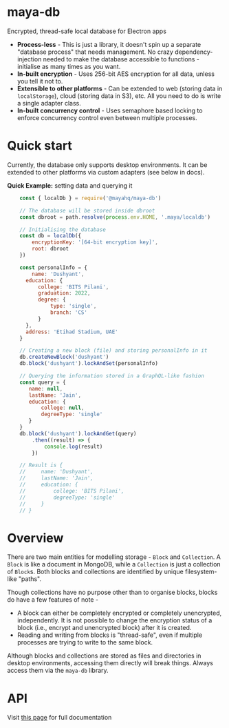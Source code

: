 # maya-db
Encrypted, thread-safe local database for Electron apps
* **Process-less** - This is just a library, it doesn't spin up a separate "database process" that needs management. No crazy dependency-injection needed to make the database accessible to functions - initialise as many times as you want.
* **In-built encryption** - Uses 256-bit AES encryption for all data, unless you tell it not to.
* **Extensible to other platforms** - Can be extended to web (storing data in `localStorage`), cloud (storing data in S3), etc. All you need to do is write a single adapter class.
* **In-built concurrency control** - Uses semaphore based locking to enforce concurrency control even between multiple processes.

# Quick start

Currently, the database only supports desktop environments. It can be extended to other platforms via custom adapters (see below in docs).

**Quick Example:** setting data and querying it

```jsx
    const { localDb } = require('@mayahq/maya-db')

    // The database will be stored inside dbroot
    const dbroot = path.resolve(process.env.HOME, '.maya/localdb')

    // Initialising the database
    const db = localDb({
        encryptionKey: '[64-bit encryption key]',
        root: dbroot
    })

    const personalInfo = {
    	name: 'Dushyant',
      education: {
          college: 'BITS Pilani',
          graduation: 2022,
          degree: {
              type: 'single',
              branch: 'CS'
          }
      },
      address: 'Etihad Stadium, UAE'
    }

    // Creating a new block (file) and storing personalInfo in it
    db.createNewBlock('dushyant')
    db.block('dushyant').lockAndSet(personalInfo)

    // Querying the information stored in a GraphQL-like fashion
    const query = {
       name: null,
       lastName: 'Jain',
       education: {
           college: null,
           degreeType: 'single'
       }
    }
    db.block('dushyant').lockAndGet(query)
    	.then((result) => {
    		console.log(result)
    	})

    // Result is {
    //     name: 'Dushyant',
    //     lastName: 'Jain',
    //     education: {
    //         college: 'BITS Pilani',
    //         degreeType: 'single'
    //     }
    // }
```

# Overview

There are two main entities for modelling storage - `Block` and `Collection`. A `Block` is like a document in MongoDB, while a `Collection` is just a collection of `Block`s. Both blocks and collections are identified by unique filesystem-like "paths".

Though collections have no purpose other than to organise blocks, blocks do have a few features of note - 

- A block can either be completely encrypted or completely unencrypted, independently. It is not possible to change the encryption status of a block (i.e., encrypt and unencrypted block) after it is created.
- Reading and writing from blocks is "thread-safe", even if multiple processes are trying to write to the same block.

Although blocks and collections are stored as files and directories in desktop environments, accessing them directly will break things. Always access them via the `maya-db` library.

# API

Visit [this page](https://dotmaya.notion.site/maya-db-documentation-e41c986426644cc0b36e89858f991387) for full documentation
